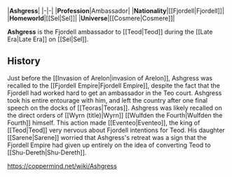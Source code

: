 |**Ashgress**|
|-|-|
|**Profession**|Ambassador|
|**Nationality**|[[Fjordell\|Fjordell]]|
|**Homeworld**|[[Sel\|Sel]]|
|**Universe**|[[Cosmere\|Cosmere]]|

**Ashgress** is the Fjordell ambassador to [[Teod\|Teod]] during the [[Late Era\|Late Era]] on [[Sel\|Sel]].

## History
Just before the [[Invasion of Arelon\|invasion of Arelon]], Ashgress was recalled to the [[Fjordell Empire\|Fjordell Empire]], despite the fact that the Fjordell had worked hard to get an ambassador in the Teo court. Ashgress took his entire entourage with him, and left the country after one final speech on the docks of [[Teoras\|Teoras]]. Ashgress was likely recalled on the direct orders of [[Wyrn (title)\|Wyrn]] [[Wulfden the Fourth\|Wulfden the Fourth]] himself.
This action made [[Eventeo\|Eventeo]], the king of [[Teod\|Teod]] very nervous about Fjordell intentions for Teod. His daughter [[Sarene\|Sarene]] worried that Ashgress's retreat was a sign that the Fjordell Empire had given up entirely on the idea of converting Teod to [[Shu-Dereth\|Shu-Dereth]].



https://coppermind.net/wiki/Ashgress